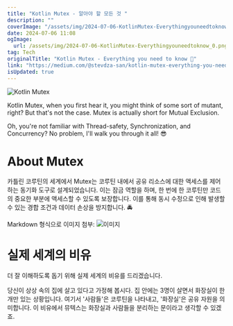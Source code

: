 ```yaml
---
title: "Kotlin Mutex - 알아야 할 모든 것 "
description: ""
coverImage: "/assets/img/2024-07-06-KotlinMutex-Everythingyouneedtoknow_0.png"
date: 2024-07-06 11:08
ogImage:
  url: /assets/img/2024-07-06-KotlinMutex-Everythingyouneedtoknow_0.png
tag: Tech
originalTitle: "Kotlin Mutex - Everything you need to know 👺"
link: "https://medium.com/@stevdza-san/kotlin-mutex-everything-you-need-to-know-0a3f4fd825c1"
isUpdated: true
---
```


![Kotlin Mutex](/assets/img/2024-07-06-KotlinMutex-Everythingyouneedtoknow_0.png)

Kotlin Mutex, when you first hear it, you might think of some sort of mutant, right? But that's not the case. Mutex is actually short for Mutual Exclusion.

Oh, you're not familiar with Thread-safety, Synchronization, and Concurrency? No problem, I'll walk you through it all! 😎

# About Mutex

<div class="content-ad"></div>

카틀린 코루틴의 세계에서 Mutex는 코루틴 내에서 공유 리소스에 대한 액세스를 제어하는 동기화 도구로 설계되었습니다. 이는 잠금 역할을 하며, 한 번에 한 코루틴만 코드의 중요한 부분에 액세스할 수 있도록 보장합니다. 이를 통해 동시 수정으로 인해 발생할 수 있는 경합 조건과 데이터 손상을 방지합니다. 🚔

Markdown 형식으로 이미지 첨부: ![이미지](/assets/img/2024-07-06-KotlinMutex-Everythingyouneedtoknow_1.png)

# 실제 세계의 비유

더 잘 이해하도록 돕기 위해 실제 세계의 비유를 드리겠습니다.

<div class="content-ad"></div>

당신이 상상 속의 집에 살고 있다고 가정해 봅시다. 집 안에는 3명이 살면서 화장실이 한 개만 있는 상황입니다. 여기서 '사람들'은 코루틴을 나타내고, '화장실'은 공유 자원을 의미합니다. 이 비유에서 뮤텍스는 화장실과 사람들을 분리하는 문이라고 생각할 수 있겠죠.
